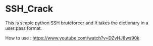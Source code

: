 SSH_Crack
=========

This is simple python SSH bruteforcer and It takes the dictionary in a user:pass format.
 
 How to use : https://www.youtube.com/watch?v=DZvHJ8ws90k
